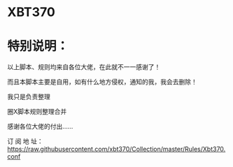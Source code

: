 # XBT370

# 特别说明：

以上脚本、规则均来自各位大佬，在此就不一一感谢了！

而且本脚本主要是自用，如有什么地方侵权，通知的我，我会去删除！

我只是负责整理

圈X脚本规则整理合并
 
感谢各位大佬的付出……

订 阅 地 址：https://raw.githubusercontent.com/xbt370/Collection/master/Rules/Xbt370.conf
